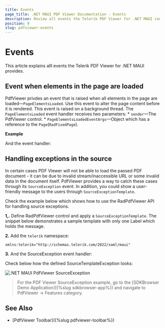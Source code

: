 ```yaml
---
title: Events
page_title: .NET MAUI PDF Viewer Documentation - Events
description: Review all events the Telerik PDF Viewer for .NET MAUI control provides.
position: 9
slug: pdfviewer-events
---
```


# Events

This article explains alll events the Telerik PDF Viewer for .NET MAUI provides. 

## Event when elements in the page are loaded

PdfViewer privdes an event that is raised when all elements in the page are loaded&mdash;`PageElementsLoaded`. Use this event to alter the page content before it is rendered. This event is raised on a background thread.
The `PageElementsLoaded` event handler receives two parameters:
	* `sender`&mdash;The PdfViewer control.
	* `PageElementsLoadedEventArgs`&mdash;Object which has a reference to the  `Page`(`RadFixedPage`).

**Example**

<snippet id='pdfviewer-page-elements-loaded' />

And the event handler:

<snippet id='pdfviewer-page-element-loaded-event' />

## Handling exceptions in the source

In certain cases PDF Viewer will not be able to load the passed PDF document - it can be due to invalid stream/inaccessible URL or some invalid data in the document itself. PdfViewer provides a way to catch these cases through its `SourceException` event. In addition, you could show a user-friendly message to the users through `SourceExceptionTemplate`.

Check the example below which shows how to use the RadPdfViewer API for handling source exceptions.

**1,.** Define RadPdfViewer control and apply a `SourceExceptionTemplate`. The snippet below demonstrates a sample template with only one Label which holds the message. 

<snippet id='pdfviewer-source-exception-xaml' />

**2.** Add the `telerik` namespace:

```XAML
xmlns:telerik="http://schemas.telerik.com/2022/xaml/maui"
```

**3.** And the SourceException event handler:

<snippet id='pdfviewer-sourceexception-eventhandler' />

Check below how the defined SourceTemplateException looks:

![.NET MAUI PdfViewer SourceException](images/pdfviewer-sourceexceptiontemplate.png)

> For the PDF Viewer SourceException example, go to the [SDKBrowser Demo Application]({%slug sdkbrowser-app%}) and navigate to PdfViewer -> Features category.

## See Also

- [PdfViewer Toolbar]({%slug pdfviewer-toolbar%})
